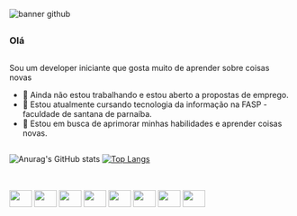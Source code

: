 ![banner github](https://user-images.githubusercontent.com/107000714/172447251-d0ad2c06-8fd1-4007-901a-4d9e326f5a3d.png)
##
### Olá
##
Sou um developer iniciante que gosta muito de aprender sobre coisas novas
- 🔭 Ainda não estou trabalhando e estou aberto a propostas de emprego.
- 🌱 Estou atualmente cursando tecnologia da informação na FASP - faculdade de santana de parnaíba.
- 🤝 Estou em busca de aprimorar minhas habilidades e aprender coisas novas. 
##
![Anurag's GitHub stats](https://github-readme-stats.vercel.app/api?username=joaov1029&show_icons=true&theme=nightowl)
[![Top Langs](https://github-readme-stats.vercel.app/api/top-langs/?username=joaov1029&show_icons=true&theme=nightowl)](https://github.com/anuraghazra/github-readme-stats)
##
<div style="display: inline_block"><br>
  <img align="center" height="30" width="40" src="https://cdn.jsdelivr.net/gh/devicons/devicon/icons/angularjs/angularjs-plain.svg" />
  <img align="center" height="30" width="40" src="https://cdn.jsdelivr.net/gh/devicons/devicon/icons/bootstrap/bootstrap-plain.svg" />
  <img align="center" height="30" width="40" src="https://cdn.jsdelivr.net/gh/devicons/devicon/icons/css3/css3-plain.svg" />
  <img align="center" height="30" width="40" src="https://cdn.jsdelivr.net/gh/devicons/devicon/icons/github/github-original-wordmark.svg" />
  <img align="center" height="30" width="40" src="https://cdn.jsdelivr.net/gh/devicons/devicon/icons/html5/html5-plain.svg" />
  <img align="center" height="30" width="40" src="https://cdn.jsdelivr.net/gh/devicons/devicon/icons/javascript/javascript-plain.svg" />
  <img align="center" height="30" width="40" src="https://cdn.jsdelivr.net/gh/devicons/devicon/icons/mysql/mysql-plain.svg" />
  <img align="center" height="30" width="40" src="https://cdn.jsdelivr.net/gh/devicons/devicon/icons/php/php-plain.svg" />
</div>

